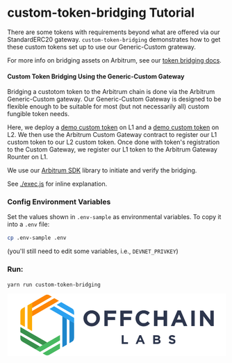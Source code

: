 # custom-token-bridging Tutorial

There are some tokens with requirements beyond what are offered via our StandardERC20 gateway. `custom-token-bridging` demonstrates how to get these custom tokens set up to use our Generic-Custom grateway.

For more info on bridging assets on Arbitrum, see our [token bridging docs](https://developer.offchainlabs.com/docs/bridging_assets).

#### **Custom Token Bridging Using the Generic-Custom Gateway**

Bridging a custotom token to the Arbitrum chain is done via the Arbitrum Generic-Custom gateway. Our Generic-Custom Gateway is designed to be flexible enough to be suitable for most (but not necessarily all) custom fungible token needs.

Here, we deploy a [demo custom token](./contracts/L1Token.sol) on L1 and a [demo custom token](./contracts/L2Token.sol) on L2. We then use the Arbitrum Custom Gateway contract to register our L1 custom token to our L2 custom token. Once done with token's registration to the Custom Gateway, we register our L1 token to the Arbitrum Gateway Rounter on L1.

We use our [Arbitrum SDK](https://github.com/OffchainLabs/arbitrum-sdk) library to initiate and verify the bridging.

See [./exec.js](./scripts/exec.js) for inline explanation.

### Config Environment Variables

Set the values shown in `.env-sample` as environmental variables. To copy it into a `.env` file:

```bash
cp .env-sample .env
```

(you'll still need to edit some variables, i.e., `DEVNET_PRIVKEY`)

### Run:

```
yarn run custom-token-bridging
```


<p align="center"><img src="../../assets/offchain_labs_logo.png" width="600"></p>
